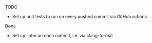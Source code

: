 TODO
- Set up unit tests to run on every pushed commit via GitHub actions

Done
- Set up linter on each commit, i.e. via clang-format
